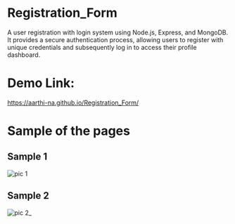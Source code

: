 # Registration_Form

A user registration with login system using Node.js, Express, and MongoDB. It provides a secure authentication process, allowing users to register with unique credentials and subsequently log in to access their profile dashboard.

# Demo Link:

https://aarthi-na.github.io/Registration_Form/

# Sample of the pages
## Sample 1

![pic 1](https://github.com/Aarthi-NA/Registration_Form/assets/136803822/c834c135-e701-49e2-9854-34646dacd657)

## Sample 2

![pic 2_](https://github.com/Aarthi-NA/Registration_Form/assets/136803822/ca2ddff6-75d0-4d9b-b5af-3fbb6fce33df)



